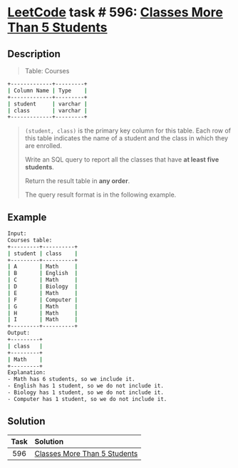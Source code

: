 # [LeetCode][leetcode] task # 596: [Classes More Than 5 Students][task]

Description
-----------

> Table: Courses
```sh
+-------------+---------+
| Column Name | Type    |
+-------------+---------+
| student     | varchar |
| class       | varchar |
+-------------+---------+
```
> `(student, class)` is the primary key column for this table.
> Each row of this table indicates the name of a student and the class in which they are enrolled.
>
> Write an SQL query to report all the classes that have **at least five students**.
> 
> Return the result table in **any order**.
> 
> The query result format is in the following example.

Example
-------

```sh
Input: 
Courses table:
+---------+----------+
| student | class    |
+---------+----------+
| A       | Math     |
| B       | English  |
| C       | Math     |
| D       | Biology  |
| E       | Math     |
| F       | Computer |
| G       | Math     |
| H       | Math     |
| I       | Math     |
+---------+----------+
Output: 
+---------+
| class   |
+---------+
| Math    |
+---------+
Explanation: 
- Math has 6 students, so we include it.
- English has 1 student, so we do not include it.
- Biology has 1 student, so we do not include it.
- Computer has 1 student, so we do not include it.
```

Solution
--------

| Task | Solution                                 |
|:----:|:-----------------------------------------|
| 596  | [Classes More Than 5 Students][solution] |


[leetcode]: <http://leetcode.com/>
[task]: <https://leetcode.com/problems/classes-more-than-5-students/>
[solution]: <https://github.com/wellaxis/witalis-jkit/blob/main/module/tasks/src/main/java/com/witalis/jkit/tasks/core/task/leetcode/h6/p596/option/Practice.java>

